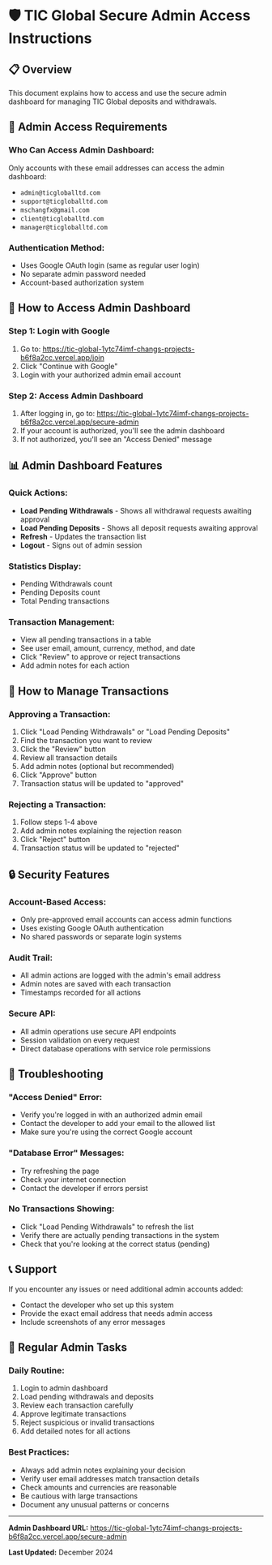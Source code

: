 # 🛡️ TIC Global Secure Admin Access Instructions

## 📋 Overview
This document explains how to access and use the secure admin dashboard for managing TIC Global deposits and withdrawals.

## 🔐 Admin Access Requirements

### **Who Can Access Admin Dashboard:**
Only accounts with these email addresses can access the admin dashboard:
- `admin@ticgloballtd.com`
- `support@ticgloballtd.com`
- `mschangfx@gmail.com`
- `client@ticgloballtd.com`
- `manager@ticgloballtd.com`

### **Authentication Method:**
- Uses Google OAuth login (same as regular user login)
- No separate admin password needed
- Account-based authorization system

## 🚀 How to Access Admin Dashboard

### **Step 1: Login with Google**
1. Go to: https://tic-global-1ytc74imf-changs-projects-b6f8a2cc.vercel.app/join
2. Click "Continue with Google"
3. Login with your authorized admin email account

### **Step 2: Access Admin Dashboard**
1. After logging in, go to: https://tic-global-1ytc74imf-changs-projects-b6f8a2cc.vercel.app/secure-admin
2. If your account is authorized, you'll see the admin dashboard
3. If not authorized, you'll see an "Access Denied" message

## 📊 Admin Dashboard Features

### **Quick Actions:**
- **Load Pending Withdrawals** - Shows all withdrawal requests awaiting approval
- **Load Pending Deposits** - Shows all deposit requests awaiting approval
- **Refresh** - Updates the transaction list
- **Logout** - Signs out of admin session

### **Statistics Display:**
- Pending Withdrawals count
- Pending Deposits count  
- Total Pending transactions

### **Transaction Management:**
- View all pending transactions in a table
- See user email, amount, currency, method, and date
- Click "Review" to approve or reject transactions
- Add admin notes for each action

## 🔧 How to Manage Transactions

### **Approving a Transaction:**
1. Click "Load Pending Withdrawals" or "Load Pending Deposits"
2. Find the transaction you want to review
3. Click the "Review" button
4. Review all transaction details
5. Add admin notes (optional but recommended)
6. Click "Approve" button
7. Transaction status will be updated to "approved"

### **Rejecting a Transaction:**
1. Follow steps 1-4 above
2. Add admin notes explaining the rejection reason
3. Click "Reject" button
4. Transaction status will be updated to "rejected"

## 🔒 Security Features

### **Account-Based Access:**
- Only pre-approved email accounts can access admin functions
- Uses existing Google OAuth authentication
- No shared passwords or separate login systems

### **Audit Trail:**
- All admin actions are logged with the admin's email address
- Admin notes are saved with each transaction
- Timestamps recorded for all actions

### **Secure API:**
- All admin operations use secure API endpoints
- Session validation on every request
- Direct database operations with service role permissions

## 🚨 Troubleshooting

### **"Access Denied" Error:**
- Verify you're logged in with an authorized admin email
- Contact the developer to add your email to the allowed list
- Make sure you're using the correct Google account

### **"Database Error" Messages:**
- Try refreshing the page
- Check your internet connection
- Contact the developer if errors persist

### **No Transactions Showing:**
- Click "Load Pending Withdrawals" to refresh the list
- Verify there are actually pending transactions in the system
- Check that you're looking at the correct status (pending)

## 📞 Support

If you encounter any issues or need additional admin accounts added:
- Contact the developer who set up this system
- Provide the exact email address that needs admin access
- Include screenshots of any error messages

## 🔄 Regular Admin Tasks

### **Daily Routine:**
1. Login to admin dashboard
2. Load pending withdrawals and deposits
3. Review each transaction carefully
4. Approve legitimate transactions
5. Reject suspicious or invalid transactions
6. Add detailed notes for all actions

### **Best Practices:**
- Always add admin notes explaining your decision
- Verify user email addresses match transaction details
- Check amounts and currencies are reasonable
- Be cautious with large transactions
- Document any unusual patterns or concerns

---

**Admin Dashboard URL:** https://tic-global-1ytc74imf-changs-projects-b6f8a2cc.vercel.app/secure-admin

**Last Updated:** December 2024
